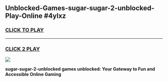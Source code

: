 
## Unblocked-Games-sugar-sugar-2-unblocked-Play-Online #4ylxz
<h3>
<a href="https://news.freeplayer.one?title=sugar-sugar-2-unblocked&ref=3">CLICK TO PLAY</a></h3>
<hr>

<h3>
<a href="https://news.freeplayer.one?title=sugar-sugar-2-unblocked&ref=3">CLICK 2 PLAY</a>
  
</h3>

<a href="https://news.freeplayer.one?title=sugar-sugar-2-unblocked&ref=3"><img src="https://clearcache.store/games.png"></a>


**sugar-sugar-2-unblocked games unblocked: Your Gateway to Fun and Accessible Online Gaming**
